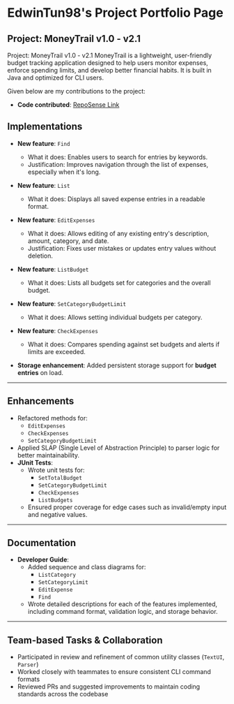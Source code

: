 # EdwinTun98's Project Portfolio Page

## Project: MoneyTrail v1.0 - v2.1

Project: MoneyTrail v1.0 - v2.1
MoneyTrail is a lightweight, user-friendly budget tracking
application designed to help users monitor expenses, enforce spending limits,
and develop better financial habits. It is built in Java and optimized for CLI users.


Given below are my contributions to the project:

- **Code contributed**: [RepoSense Link](https://nus-cs2113-ay2425s2.github.io/tp-dashboard/?search=&sort=groupTitle&sortWithin=title&timeframe=commit&mergegroup=&groupSelect=groupByRepos&breakdown=true&checkedFileTypes=docs~functional-code~test-code~other&since=2025-02-21&tabOpen=true&tabType=authorship&tabAuthor=EdwinTun98&tabRepo=AY2425S2-CS2113-W12-4%2Ftp%5Bmaster%5D&authorshipIsMergeGroup=false&authorshipFileTypes=docs~functional-code~test-code&authorshipIsBinaryFileTypeChecked=false&authorshipIsIgnoredFilesChecked=false)


## Implementations

- **New feature**: `Find`
    - What it does: Enables users to search for entries by keywords.
    - Justification: Improves navigation through the list of expenses, especially when it's long.

- **New feature**: `List`
    - What it does: Displays all saved expense entries in a readable format.

- **New feature**: `EditExpenses`
    - What it does: Allows editing of any existing entry's description, amount, category, and date.
    - Justification: Fixes user mistakes or updates entry values without deletion.

- **New feature**: `ListBudget`
    - What it does: Lists all budgets set for categories and the overall budget.

- **New feature**: `SetCategoryBudgetLimit`
    - What it does: Allows setting individual budgets per category.

- **New feature**: `CheckExpenses`
    - What it does: Compares spending against set budgets and alerts if limits are exceeded.

- **Storage enhancement**: Added persistent storage support for **budget entries** on load.

---

## Enhancements

- Refactored methods for:
    - `EditExpenses`
    - `CheckExpenses`
    - `SetCategoryBudgetLimit`
- Applied SLAP (Single Level of Abstraction Principle) to parser logic for better maintainability.
- **JUnit Tests**:
    - Wrote unit tests for:
        - `SetTotalBudget`
        - `SetCategoryBudgetLimit`
        - `CheckExpenses`
        - `ListBudgets`
    - Ensured proper coverage for edge cases such as invalid/empty input and negative values.

---

## Documentation

- **Developer Guide**:
    - Added sequence and class diagrams for:
        - `ListCategory`
        - `SetCategoryLimit`
        - `EditExpense`
        - `Find`
    - Wrote detailed descriptions for each of the features implemented, including command format, validation logic, and storage behavior.

---

## Team-based Tasks & Collaboration

- Participated in review and refinement of common utility classes (`TextUI`, `Parser`)
- Worked closely with teammates to ensure consistent CLI command formats
- Reviewed PRs and suggested improvements to maintain coding standards across the codebase


  
    